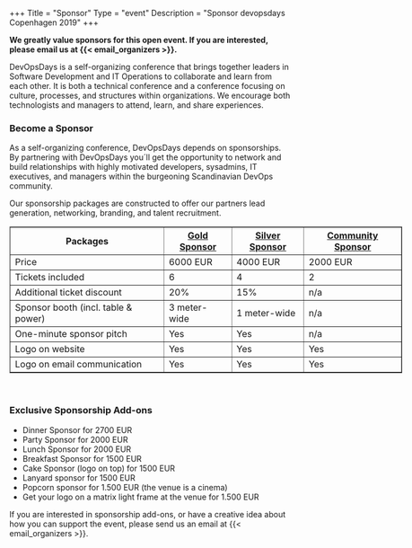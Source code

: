 +++
Title = "Sponsor"
Type = "event"
Description = "Sponsor devopsdays Copenhagen 2019"
+++

**We greatly value sponsors for this open event. If you are interested, please email us at {{< email_organizers >}}.**

<p>
DevOpsDays is a self-organizing conference that brings together leaders in Software Development and IT Operations to collaborate and learn from each other. It is both a technical conference and a conference focusing on culture, processes, and structures within organizations. We encourage both technologists and managers to attend, learn, and share experiences.

### Become a Sponsor

As a self-organizing conference, DevOpsDays depends on sponsorships. By partnering with DevOpsDays you´ll get the opportunity to network and build relationships with highly motivated developers, sysadmins, IT executives, and managers within the burgeoning Scandinavian DevOps community.
<p>
Our sponsorship packages are constructed to offer our partners lead generation, networking, branding, and talent recruitment.


<div style="width:700px">
<table border=1 cellspacing=1>
  <tr>
    <th>Packages</th>
    <th><center><b><u>Gold Sponsor</u></center></b></th>
    <th><center><b><u>Silver Sponsor</u></center></b></th>
    <th><center><b><u>Community Sponsor</u></center></b></th>
  </tr>
<tr><td>Price</td><td>6000 EUR</td><td>4000 EUR</td><td>2000 EUR</td></tr>
<tr><td>Tickets included</td><td> 6 </td><td>4</td><td>2</td></tr>
<tr><td>Additional ticket discount</td><td> 20% </td><td>15%</td><td>n/a</td></tr>
<tr><td>Sponsor booth (incl. table & power)</td><td> 3 meter-wide </td><td> 1 meter-wide </td><td>n/a</td></tr>
<tr><td>One-minute sponsor pitch</td><td>Yes</td><td>Yes</td><td>n/a</td></tr>

<tr><td>Logo on website</td><td>Yes</td><td>Yes</td><td>Yes</td></tr>
<tr><td>Logo on email communication</td><td>Yes</td><td>Yes</td><td>Yes</td></tr>
</table>
</div>

<br/>

### Exclusive Sponsorship Add-ons

- Dinner Sponsor for 2700 EUR <br/>
- Party Sponsor for 2000 EUR <br/>
- Lunch Sponsor for 2000 EUR <br/>
- Breakfast Sponsor for 1500 EUR <br/>
- Cake Sponsor (logo on top) for 1500 EUR <br/>
- Lanyard sponsor for 1500 EUR <br/>
- Popcorn sponsor for 1.500 EUR (the venue is a cinema) <br/>
- Get your logo on a matrix light frame at the venue for 1.500 EUR <br/>

If you are interested in sponsorship add-ons, or have a creative idea about how you can support the event, please send us an email at {{< email_organizers >}}.



<!--

<br>
<br>
<table border=1 cellspacing=1>
  <tr>
    <th><i>Sponsor FAQ</i></th>
    <th><center><b>Answers to questions frequently asked by sponsors&nbsp;&nbsp;&nbsp;&nbsp;&nbsp;&nbsp;&nbsp;&nbsp;&nbsp;&nbsp;&nbsp;&nbsp;&nbsp;&nbsp;&nbsp;&nbsp;&nbsp;&nbsp;&nbsp;&nbsp;&nbsp;&nbsp;&nbsp;&nbsp;&nbsp;&nbsp;&nbsp;&nbsp;&nbsp;&nbsp;&nbsp;&nbsp;&nbsp;&nbsp;&nbsp;&nbsp;&nbsp;&nbsp;&nbsp;&nbsp;&nbsp;&nbsp;&nbsp;&nbsp;&nbsp;&nbsp;&nbsp;&nbsp;&nbsp;</center></b></th>
    <th></th>
  </tr>
<tr><td>What dates/times can we set up and tear down?</td><td></td></tr>
<tr><td>How do we ship to the venue?</td><td></td></tr>
<tr><td>How do we ship from the venue?</td><td></td></tr>
<tr><td>Whom should we send?</td><td></td></tr>
<tr><td>What should we expect regarding electricity? (how much, any fees, etc)</td><td></td></tr>
<tr><td>What should we expect regarding WiFi? (how much, any fees, etc)</td><td></td></tr>
<tr><td>How do we order additional A/V equipment?</td><td></td></tr>
<tr><td>Additional important details</td><td></td></tr>
</table>
</div>

-->
